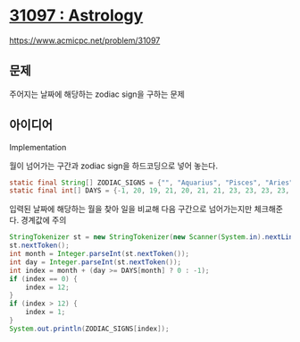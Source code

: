 # [31097 : Astrology](https://www.acmicpc.net/problem/31097)
https://www.acmicpc.net/problem/31097

## 문제
주어지는 날짜에 해당하는 zodiac sign을 구하는 문제

## 아이디어
Implementation

월이 넘어가는 구간과 zodiac sign을 하드코딩으로 넣어 놓는다.
```java
static final String[] ZODIAC_SIGNS = {"", "Aquarius", "Pisces", "Aries", "Taurus", "Gemini", "Cancer", "Leo", "Virgo", "Libra", "Scorpio", "Sagittarius", "Capricorn"};
static final int[] DAYS = {-1, 20, 19, 21, 20, 21, 21, 23, 23, 23, 23, 23, 22};
```

입력된 날짜에 해당하는 월을 찾아 일을 비교해 다음 구간으로 넘어가는지만 체크해준다. 경계값에 주의
```java
StringTokenizer st = new StringTokenizer(new Scanner(System.in).nextLine(), "-");
st.nextToken();
int month = Integer.parseInt(st.nextToken());
int day = Integer.parseInt(st.nextToken());
int index = month + (day >= DAYS[month] ? 0 : -1);
if (index == 0) {
    index = 12;
}
if (index > 12) {
    index = 1;
}
System.out.println(ZODIAC_SIGNS[index]);
```